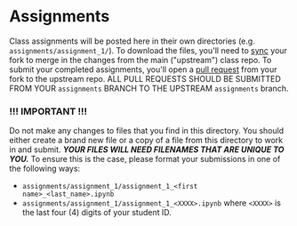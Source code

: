 # Assignments

Class assignments will be posted here in their own directories (e.g. `assignments/assignment_1/`). To download the files, you'll need to [sync](https://docs.github.com/en/pull-requests/collaborating-with-pull-requests/working-with-forks/syncing-a-fork) your fork to merge in the changes from the main ("upstream") class repo. To submit your completed assignments, you'll open a [pull request](https://docs.github.com/en/pull-requests/collaborating-with-pull-requests/proposing-changes-to-your-work-with-pull-requests/creating-a-pull-request-from-a-fork) from your fork to the upstream repo. ALL PULL REQUESTS SHOULD BE SUBMITTED FROM YOUR `assignments` BRANCH TO THE UPSTREAM `assignments` branch.

### !!! IMPORTANT !!!
Do not make any changes to files that you find in this directory. You should either create a brand new file or a copy of a file from this directory to work in and submit. ***YOUR FILES WILL NEED FILENAMES THAT ARE UNIQUE TO YOU.*** To ensure this is the case, please format your submissions in one of the following ways:
- `assignments/assignment_1/assignment_1_<first name>_<last_name>.ipynb`
- `assignments/assignment_1/assignment_1_<XXXX>.ipynb` where `<XXXX>` is the last four (4) digits of your student ID.



